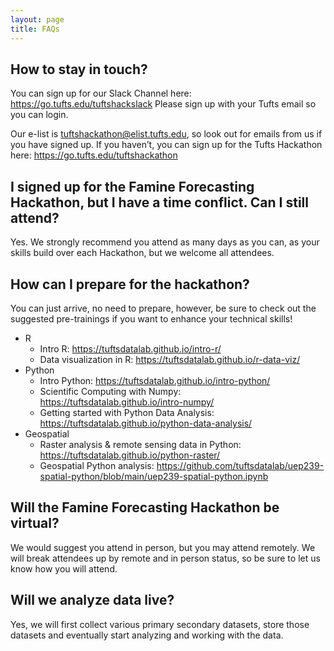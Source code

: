 ```yaml
---
layout: page
title: FAQs
---
```


## How to stay in touch?
You can sign up for our Slack Channel here: https://go.tufts.edu/tuftshackslack
Please sign up with your Tufts email so you can login.

Our e-list is tuftshackathon@elist.tufts.edu, so look out for emails from us if you have signed up.
If you haven’t, you can sign up for the Tufts Hackathon here: https://go.tufts.edu/tuftshackathon 

## I signed up for the Famine Forecasting Hackathon, but I have a time conflict. Can I still attend? 
Yes. We strongly recommend you attend as many days as you can, as your skills build over each Hackathon, but we welcome all attendees. 

## How can I prepare for the hackathon?
You can just arrive, no need to prepare, however, be sure to check out the suggested pre-trainings if you want to enhance your technical skills! 
  - R
    - Intro R: https://tuftsdatalab.github.io/intro-r/
    - Data visualization in R: https://tuftsdatalab.github.io/r-data-viz/
  - Python
    - Intro Python: https://tuftsdatalab.github.io/intro-python/
    - Scientific Computing with Numpy: https://tuftsdatalab.github.io/intro-numpy/
    - Getting started with Python Data Analysis: https://tuftsdatalab.github.io/python-data-analysis/
  - Geospatial
    - Raster analysis & remote sensing data in Python: https://tuftsdatalab.github.io/python-raster/
    - Geospatial Python analysis: https://github.com/tuftsdatalab/uep239-spatial-python/blob/main/uep239-spatial-python.ipynb

## Will the Famine Forecasting Hackathon be virtual? 
We would suggest you attend in person, but you may attend remotely. We will break attendees up by remote and in person status, so be sure to let us know how you will attend.

## Will we analyze data live?
Yes, we will first collect various primary secondary datasets, store those datasets and eventually start analyzing and working with the data. 
